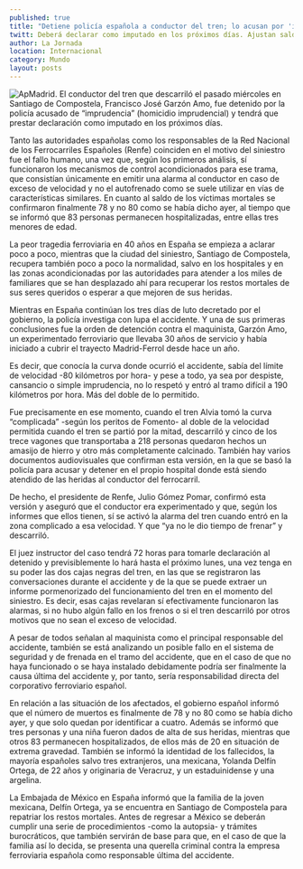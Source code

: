 ```yaml
---
published: true
title: "Detiene policía española a conductor del tren; lo acusan por 'imprudencia'"
twitt: Deberá declarar como imputado en los próximos días. Ajustan saldo a 78 muertos y 83 heridos
author: La Jornada
location: Internacional
category: Mundo
layout: posts
---
```


![Ap](http://i.imgur.com/mkiC26Dm.jpg)Madrid. El conductor del tren que descarriló el pasado miércoles en Santiago de Compostela, Francisco José Garzón Amo, fue detenido por la policía acusado de “imprudencia” (homicidio imprudencial) y tendrá que prestar declaración como imputado en los próximos días.

Tanto las autoridades españolas como los responsables de la Red Nacional de los Ferrocarriles Españoles (Renfe) coinciden en el motivo del siniestro fue el fallo humano, una vez que, según los primeros análisis, sí funcionaron los mecanismos de control acondicionados para ese trama, que consistían únicamente en emitir una alarma al conductor en caso de exceso de velocidad y no el autofrenado como se suele utilizar en vías de características similares. En cuanto al saldo de los víctimas mortales se confirmaron finalmente 78 y no 80 como se había dicho ayer, al tiempo que se informó que 83 personas permanecen hospitalizadas, entre ellas tres menores de edad.

La peor tragedia ferroviaria en 40 años en España se empieza a aclarar poco a poco, mientras que la ciudad del siniestro, Santiago de Compostela, recupera también poco a poco la normalidad, salvo en los hospitales y en las zonas acondicionadas por las autoridades para atender a los miles de familiares que se han desplazado ahí para recuperar los restos mortales de sus seres queridos o esperar a que mejoren de sus heridas.

Mientras en España continúan los tres días de luto decretado por el gobierno, la policía investiga con lupa el accidente. Y una de sus primeras conclusiones fue la orden de detención contra el maquinista, Garzón Amo, un experimentado ferroviario que llevaba 30 años de servicio y había iniciado a cubrir el trayecto Madrid-Ferrol desde hace un año.

Es decir, que conocía la curva donde ocurrió el accidente, sabía del límite de velocidad -80 kilómetros por hora- y pese a todo, ya sea por despiste, cansancio o simple imprudencia, no lo respetó y entró al tramo difícil a 190 kilómetros por hora. Más del doble de lo permitido.

Fue precisamente en ese momento, cuando el tren Alvia tomó la curva “complicada” -según los peritos de Fomento- al doble de la velocidad permitida cuando el tren se partió por la mitad, descarriló y cinco de los trece vagones que transportaba a 218 personas quedaron hechos un amasijo de hierro y otro más completamente calcinado. También hay varios documentos audiovisuales que confirman esta versión, en la que se basó la policía para acusar y detener en el propio hospital donde está siendo atendido de las heridas al conductor del ferrocarril.

De hecho, el presidente de Renfe, Julio Gómez Pomar, confirmó esta versión y aseguró que el conductor era experimentado y que, según los informes que ellos tienen, sí se activó la alarma del tren cuando entró en la zona complicado a esa velocidad. Y que “ya no le dio tiempo de frenar” y descarriló.

El juez instructor del caso tendrá 72 horas para tomarle declaración al detenido y previsiblemente lo hará hasta el próximo lunes, una vez tenga en su poder las dos cajas negras del tren, en las que se registraron las conversaciones durante el accidente y de la que se puede extraer un informe pormenorizado del funcionamiento del tren en el momento del siniestro. Es decir, esas cajas revelaran sí efectivamente funcionaron las alarmas, si no hubo algún fallo en los frenos o si el tren descarriló por otros motivos que no sean el exceso de velocidad.

A pesar de todos señalan al maquinista como el principal responsable del accidente, también se está analizando un posible fallo en el sistema de seguridad y de frenada en el tramo del accidente, que en el caso de que no haya funcionado o se haya instalado debidamente podría ser finalmente la causa última del accidente y, por tanto, sería responsabilidad directa del corporativo ferroviario español.

En relación a las situación de los afectados, el gobierno español informó que el número de muertos es finalmente de 78 y no 80 como se había dicho ayer, y que solo quedan por identificar a cuatro. Además se informó que tres personas y una niña fueron dados de alta de sus heridas, mientras que otros 83 permanecen hospitalizados, de ellos más de 20 en situación de extrema gravedad. También se informó la identidad de los fallecidos, la mayoría españoles salvo tres extranjeros, una mexicana, Yolanda Delfín Ortega, de 22 años y originaria de Veracruz, y un estaduinidense y una argelina.

La Embajada de México en España informó que la familia de la joven mexicana, Delfín Ortega, ya se encuentra en Santiago de Compostela para repatriar los restos mortales. Antes de regresar a México se deberán cumplir una serie de procedimientos -como la autopsia- y trámites burocráticos, que también servirán de base para que, en el caso de que la familia así lo decida, se presenta una querella criminal contra la empresa ferroviaria española como responsable última del accidente.

